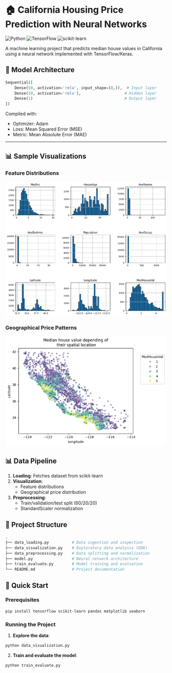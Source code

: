 

# 🏠 California Housing Price Prediction with Neural Networks

![Python](https://img.shields.io/badge/Python-3.7%2B-blue)
![TensorFlow](https://img.shields.io/badge/TensorFlow-2.x-orange)
![scikit-learn](https://img.shields.io/badge/scikit--learn-1.0+-green)

A machine learning project that predicts median house values in California using a neural network implemented with TensorFlow/Keras.


## 🧠 Model Architecture
```python
Sequential([
    Dense(50, activation='relu', input_shape=(8,)),  # Input layer
    Dense(10, activation='relu'),                   # Hidden layer
    Dense(1)                                        # Output layer
])
```

Compiled with:
- Optimizer: Adam
- Loss: Mean Squared Error (MSE)
- Metric: Mean Absolute Error (MAE)

--- 
## 📊 Sample Visualizations

### Feature Distributions
![Feature Histograms](data/1.png)

### Geographical Price Patterns
![Price Map](data/2.png)

## 📊 Data Pipeline
1. **Loading**: Fetches dataset from scikit-learn
2. **Visualization**:
   - Feature distributions
   - Geographical price distribution
3. **Preprocessing**:
   - Train/validation/test split (60/20/20)
   - StandardScaler normalization
  
## 📂 Project Structure

```bash
.
├── data_loading.py          # Data ingestion and inspection
├── data_visualization.py    # Exploratory data analysis (EDA)
├── data_preprocessing.py    # Data splitting and normalization
├── model.py                 # Neural network architecture
├── train_evaluate.py        # Model training and evaluation
└── README.md                # Project documentation
```

## 🚀 Quick Start

### Prerequisites
```bash
pip install tensorflow scikit-learn pandas matplotlib seaborn
```

### Running the Project
1. **Explore the data**:
```bash
python data_visualization.py
```

2. **Train and evaluate the model**:
```bash
python train_evaluate.py
```

